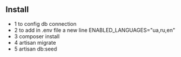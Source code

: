 ## Install

- 1 to config db connection
- 2 to add in .env file a new line ENABLED_LANGUAGES="ua,ru,en"
- 3 composer install
- 4 artisan migrate
- 5 artisan db:seed

